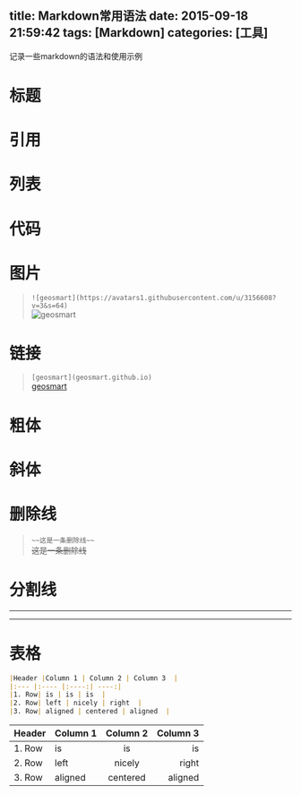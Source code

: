 title: Markdown常用语法
date: 2015-09-18 21:59:42
tags: [Markdown]
categories: [工具]
---

记录一些markdown的语法和使用示例

<!-- more -->

# 标题

# 引用

# 列表

# 代码

# 图片
>`![geosmart](https://avatars1.githubusercontent.com/u/3156608?v=3&s=64)`  
![geosmart](https://avatars1.githubusercontent.com/u/3156608?v=3&s=64)

# 链接
>`[geosmart](geosmart.github.io)`  
[geosmart](geosmart.github.io)

# 粗体

# 斜体

# 删除线
>`~~这是一条删除线~~`  
~~这是一条删除线~~

# 分割线
---
***
# 表格
```markdown
|Header |Column 1 | Column 2 | Column 3  |
|:--- |:---- |:----:| ----:|
|1. Row| is | is | is  |
|2. Row| left | nicely | right  |
|3. Row| aligned | centered | aligned  |  
```

|Header |Column 1 | Column 2 | Column 3  |
|:--- |:---- |:----:| ----:|
|1. Row| is | is | is  |
|2. Row| left | nicely | right  |
|3. Row| aligned | centered | aligned  |  
